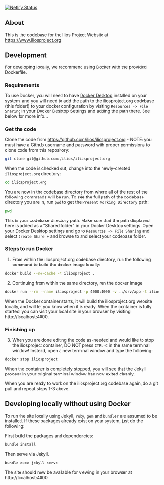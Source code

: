 [![Netlify Status](https://api.netlify.com/api/v1/badges/c57a716e-4f40-4d77-8496-747a6eb50470/deploy-status)](https://app.netlify.com/sites/iliosproject/deploys)

## About

This is the codebase for the Ilios Project Website at https://www.iliosproject.org

## Development

For developing locally, we recommend using Docker with the provided Dockerfile.

### Requirements
To use Docker, you will need to have [Docker Desktop](https://www.docker.com/products/docker-desktop/) installed on your system, and you will need to add the path to the iliosproject.org codebase (this folder!) to your docker configuration by visiting `Resources -> File Sharing` in your Docker Desktop Settings and adding the path there. See below for more info...

### Get the code

Clone the code from https://github.com/ilios/iliosproject.org - NOTE: you must have a Github username and password with proper permissions to clone code from this repository:

```bash
git clone git@github.com:/ilios/iliosproject.org
```

When the code is checked out, change into the newly-created `iliosproject.org` directory:

```bash
cd iliosproject.org
```
You are now in the codebase directory from where all of the rest of the following commands will be run.  To see the full path of the codebase directory you are in, run `pwd` to get the `Present Working Directory` path:

```bash
pwd
```
This is your codebase directory path. Make sure that the path displayed here is added as a "Shared folder" in your Docker Desktop settings. Open your Docker Desktop settings and go to `Resources -> File Sharing` and select `Create Share +` and browse to and select your codebase folder.

### Steps to run Docker

1. From within the iliosproject.org codebase directory, run the following command to build the docker image locally:
```bash
docker build --no-cache -t iliosproject .
```

2. Continuing from within the same directory, run the docker image:
```bash
docker run --rm --name iliosproject -p 4000:4000 -v .:/srv/app -t iliosproject
```

When the Docker container starts, it will build the iliosproject.org website locally, and will let you know when it is ready. When the container is fully started, you can visit your local site in your browser by visiting http://localhost:4000.

### Finishing up

3. When you are done editing the code as-needed and would like to stop the iliosproject container, DO NOT press `CTRL-C` in the same terminal window!  Instead, open a new terminal window and type the following:

```bash
docker stop iliosproject
```
When the container is completely stopped, you will see that the Jekyll process in your original terminal window has now exited cleanly.

When you are ready to work on the iliosproject.org codebase again, do a git pull and repeat steps 1-3 above.


## Developing locally without using Docker
To run the site locally using Jekyll, `ruby`, `gem` and `bundler` are assumed to be installed. If these packages already exist on your system, just do the following:

First build the packages and dependencies:
```bash
bundle install
```

Then serve via Jekyll.
```bash
bundle exec jekyll serve
```
The site should now be available for viewing in your browser at http://localhost:4000
